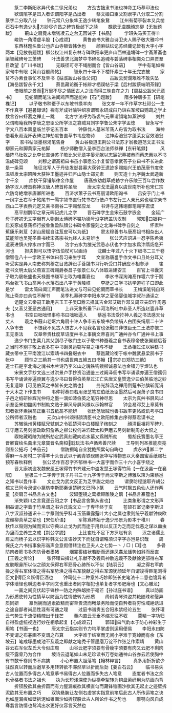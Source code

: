 <!-- { "loadSidebar": true } -->
　　篆二李斯阳氷异代也二徐兄弟也
　　方劲古拙隶书法也神竒工巧摹印法也
　　欵谓隂字是凹入者识谓阳字是凸出者
　　蔡文姬曰臣父割隶字八分取二分割篆字二分取八分
　　钟元常八分象隼王逸少转笔象鵞
　　江州有菊亭裂本又兵凿石石中有逸少头方妙尽许昌之碑穷极邺下之牍
　　覩欧无虞覩顔忘柳【无咎题跋】
　　蕺山之扇竟未増钱凌云之台无因诫子【书品】
　　学班失马买王得羊
　　峻防一角潜虚半股【心成颂】
　　黄鲁直书大雅台诗卫夫人赐子敬大雅吟书
　　东西林题名鲁公也庐山寺额皆韩休也
　　顔麻姑坛记苏经藏记皆有大字小字两本【见放翁题跋】柳公权江州复东林寺碑欧阳率更庐山西林道塲碑一字斋萧斋也梁智藏碑号三萧碑
　　叶法善求北海梦中书碑名追魂与碧落碑事相类众口异贾羣目改望【广川书跋】
　　无蹊径可寻不绳削而合【皆山谷语】
　　字中有笔如禅家句中有眼【黄山谷题绛帖】
　　智永四十年不下楼怀素三十年无完衣被
　　家贫不办素食事忙不及草书【姑溪跋山谷渔父词】
　　古跋云契濶艰难不敢失坠【海岳跋智永千文】
　　蔡邕藏论衡于帐辨才栖禊帖于梁【后村跋蔡端明茶録】
　　借眼前之景而万里不尽之情因古人之法而得三昧自在之力【周益公跋米元章书】
　　见蛇鬬而笔法进闻鸡声而遂能神【石门题跋】
　　隋多钟唐多王【研笔襍记】
　　以子敬书种蚕子以东坡书换羊肉
　　张文孝一年不作草字杜祁公一生不作真字【避暑録话】禅有斧成针喻钟绍京谓智永研成臼乃诣右军坡曰鹦鹉之学止数言谷曰虾蟇之禅止一跳
　　北方字法呼为毡裘气元章谓顔笔如蒸饼様
　　刘共父谓晦庵我所学唐之忠臣公所学汉之篡贼耳刘字学鲁公朱字学孟徳
　　智永写千字文八百本夀皇临兰亭记五百本
　　钟繇伐人墓米芾荡人舟皆为取书法
　　海神借看永叔泷阡表碑江神劫献鲁直草书韦应物诗
　　江神索涪翁字蓬莱女官效涪翁字
　　影书帖淡墨榜渇笔告身
　　黄山谷极道王荆公书法苏才翁极道范文正书法柳家元和脚黄家元祐脚
　　杨少师散僧入圣李西台法师叅禅【东轩笔録】
　　风樯阵马杜牧之比李长吉诗苏子瞻比米元章字晏元献以志宸妃墓被叅而蔡忠惠以不书温成碑见颂
　　刘穆之谓髙祖曰书虽小事愿公小复留意孝武荅子业曰书不长进此是一条耳
　　陈征北军人于丹徒发郄昙墓大获钟王遗迹多赐始兴王伯茂唐节度使温韬发太宗昭陵大获钟王墨迹并归庐山隐士郑元素
　　则天造十九字魏太武造新字千余
　　库狄干穿锤斛律金作屋
　　唐髙宗幼戱草成勅字齐乐陵王百年尝作数勅字汉人碑首称神汉唐人碑首称圣唐
　　唐太宗戈法逼真以虞世南所补也宋仁宗六防竒絶増李唐卿所进也
　　百济求萧子云书髙丽请欧阳询书
　　吕安于门上书一凤字王右军于帖尾书一鹥字颉书直行梵书右行佉卢书左行三人亲兄弟也理宗亲书西山二字表蔡元定又亲书南谷二字赐邹应龙
　　书诗与这韩翊御笔赐字君谟
　　髙平刻鹊印之章元晖记虎儿之字
　　晋石碑字生金宋石鼓字嵌金
　　金延广母子碑初无文字但有人物谢太傅碑不铭功德号没字碑盖彷汉制
　　郭知曰银钩一启亥豕成羣荡栉行披鲁鱼盈队顔公书碑令家僮刻之北海书碑手自刻之
　　怀素种蕉康乐剥芨【谢山居赋自注芨皮可以为纸】
　　窦太穆善书与唐髙祖书相杂出人莫能辨也吴宪圣善书续宋髙宗书九经人未易辨也
　　张公艺应诏进一忍字陈希夷遗表进慎火停水四字而已
　　洛字去水为雒光武忌赤伏也卞字加水爲汴隋炀急开河也
　　担夫担可以悟字伍伯杖可以画诗
　　沈麟士年过八十火下细书二三千卷僧智佺八十一学欧王书体曰吾习来生字耳
　　文宣称唐邕手作文书口且处分耳又听受实是异人南史称刘穆之目览辞讼手荅牋书耳行听受口并酬应不相参渉
　　崔挺书文明太后父燕宣王碑赐爵泰昌子张景仁以八体取进建安王
　　百官上书囊天子取为扆帐盛也天禄图书缣军士取为帷囊衰也
　　李氷书深淘滩髙作堰六字于鬬鸡台张飞书山髙月小水落石出八字于黄陵峡
　　李挺之曰学书妨学道程子曰即此是学
　　雷太简曰闻江声而笔法进文与可曰见蛇鬬而草书长
　　王梅溪笔钝自骂陈止斋亦曰余性不解书
　　吴季札墓碑字李阳氷学之夏侯婴佳城字叔孙通读之
　　诅楚文云秦嗣王敢用吉玉王子吴□鼎云择其吉金邓艾碑作邓又周亚夫印作周恶夫【又音艾亚恶古通用】
　　上非天象所垂下非河洛所吐中非圣人所造赵壹非草书也
　　书空曰咄咄怪事称书曰咄咄逼人
　　蔡邕书法受扵神人羲之书法感天台丈人
　　羲之书蕺山老妪六角扇十许人争市去东坡书负绫绢人白团夹绢扇二十许人争市去
　　不恨我不见古人恨古人不见我名言也张融曰非恨臣无二王法亦恨二王无臣法
　　汉章帝贵杜度草诏度艸书上事魏文帝喜刘广通艸亦令广通艸书上事
　　逸少书门生棐几其父刮尽子敬门生以子敬书种蚕羲之自书表穆帝使张翼题后荅之当时不别子敬上表多在中书谢灵运窃写易之相与不疑
　　王丞相过江以钟繇书藏衣带中王平南渡江以索靖书四叠缀衣中
　　蔡邕藏论衡于帐中魏武悬梁鹄书于帐中
　　顾恺之三絶其一书也虞世南五絶五曰书翰【宗亦曰郑防三絶】
　　书道士石是李北海之魂书木兰诗乃李义山之魄铁钩锁柳诚悬法也金错刀李煜法也
　　宋景文手抄文选三过洪景卢手抄资治通鉴三过阚泽佣书写毕诵读亦遍王僧孺佣书写毕诵读亦遍庾翼与逸少书曰昔得伯英草过江亡失唐文皇赞逸少曰伯英临池之妙无复遗踪【可见伯英之书皆长史之譌也】
　　务光辞汤之禅用倒薤书孙膑斩厐涓于大木之下作虫书
　　韦仲将奏曰若用张芝笔左伯纸及臣墨然后可逞萧子良书曰子邑之纸研妙辉光仲将之墨一滴如漆伯英之笔穷神尽思
　　太宗为真艸书屏风以示羣臣宋初舘阁书制勅文贴于屏风号屏风様以示翰林官
　　钟会易邓艾上章莫有知者张怀素换髙正臣书五纸髙不能辨
　　张廷范唐贼也善书跋率更帖或讥考亭曰公所师者汉贼也
　　元次山中兴颂得顔清臣书之欧阳修集古序得蔡君谟书之
　　苏辙徐州黄楼赋兄轼刻之令狐楚河中白楼赋子绹刻之
　　顔清臣祖将军碑九江守磨去另刻徳政欧阳詹吊之柳公权何进滔碑太和尹磨去另刻新制周必大恨之
　　禊帖藏昭陵为贼所劫定武真刻藏向若水墓又爲贼所劫
　　蜀胡氏寳墨名亭王晋卿寳绘名斋米元章寳晋名斋桓耽玩法书卢循素善尺牍
　　王导则列圣推能庾亮则羣公挹巧【书品云】
　　僧防掘笔自全犹鲍照累句自晦也
　　虞永兴卿二字得麻一斗房材二字得羊十头晋武以于阗青铁砚赐张华写博物志以大秦国蜜香纸赐杜预写春秋释例
　　张公艺作百忍字齐郁林书一大喜字而作三十六小喜字绕之
　　晋太康初盗发魏安厘王塜得竹书齐建元中盗发楚王塜得竹简【一在汲县一在襄阳】
　　皇极三十二字传于箕子丹书三十九字传于尚父李斯之博雅以朿为束蔡邕之知书以豊作丰
　　文止戈为武文反正为乏字説之始也
　　谓隶昉程邈耶齐胡公棺文已同今隶谓小篆昉李斯耶秦诅楚碑文已同小篆
　　云气时飘五色仙人还作两童【庾肩吾书品言古文也】
　　波廻堕镜之鸾楷顾雕陵之鹊【书品言篆籀也】
　　渐失颖川之言竟逐云阳之字【书品言舍繁从省也】
　　比类象形谓之文形声相益谓之字着于竹帛谓之书许氏説文立一于専毕终于亥
　　苍颉石室记秦李斯识八字汉叔孙通识十二字篆则统乎科斗玉筯垂露薤叶大小之属也隶则统乎羲献钟庾欧虞顔柳真草之辈也【宋任玠语】
　　军陈爲阵始于逸少形景为影本于稚川
　　春秋传以毁则为贼而资以守典以止戈为武而逹于用兵以反正为乏而定伐恶之谋以皿虫为蛊而立养生之戒【荆公字説】
　　上比崔杜不足下方罗赵有余
　　汉之诸儒比肩立而杨子云以识字称韩文公言语妙天下而犹自谓略须识字字亦岂易识哉
　　周保氏之六书指事象形谐声会意假借转注也卫夫人之七势一丶丿□丨□也
　　多骨防肉者筋书多肉防骨者墨猪
　　烟霏雾结状若断而还连凤翥龙蟠势如斜而反直【王羲之传论】
　　张怀瓘曰揖让礼乐献不及羲风神散逸羲不及献徐吏部得右军皮肤眼鼻所以似之顔太保得右军筋骨心肺所以不似【陆羽云】
　　凝之得右军韵操之得右军体徽之得右军势涣之得右军貌献之得右军源犹顔延年自谓竣得臣笔测得臣文得臣义跃得臣酒也
　　钟司徒十二种意外巧妙即张长史笔法十二意也诡异者字体瓌怪也聨边者半字同文也重出者同字相犯也单复者字形肥瘠也【文心雕龙】
　　一画之间变伏起于锋杪一防之内殊衂挫于毫芒【孙过庭书谱】
　　真以防画为形质使转为性情草以防画为性情使转为形质
　　绛树青琴殊姿共艳随珠和璧异质同妍
　　篆尚婉而通隶欲精而密草贵流而畅章务险而便自矜者将穷性域絶诱进之途自鄙者尚屈性涯有可通之理
　　过庭书谱贵五合阳氷禁经论五生
　　张怀瓘云气势生于流便精魄出于锋芒
　　董内直云无垂不缩无往不収
　　覃精一字功归自得盈虚统视连行妙在相承起复【心成颂云】
　　郭知曰气韵本于防心神彩生于用笔【书画一也】
　　唐太宗云指实则节力均平掌虚则运用便易
　　李阳氷曰防不变谓之布碁画不变谓之布算
　　大字难于结宻而无间小字难于寛绰而有余【东坡云】笔成塜墨成池不及羲之即献之笔秃千管墨磨万锭不作张芝作索靖
　　黄山谷云右军似左氏大令似庄周
　　山谷云肥字须要有骨瘦字须要有肉又云肥不剩肉瘦不露骨乃为合作
　　坡诗云退笔如山未足珍读书万卷始通神山谷亦云若使胸中有书数千卷则书不病韵
　　小心布置大胆落笔【翰林粹言】
　　真多用折折欲少驻然真以转而后遒草多用转转欲不滞然草以折而后劲【姜白石云】
　　临书易失古人位置而多得古人笔意摹书易得古人位置而多失古人笔意
　　态度者书法之余也骨格者书法之祖也
　　执为长短浅深使为纵横牵掣转为钩盘萦纡用为防画向背
　　折钗股欲其曲折圆而有力屋漏痕欲其横直匀而藏锋锥画沙欲其无起止之迹壁拆泥欲其无布置之巧
　　双钩悬腕让左侧右虚掌实指意前笔后此古人所传运笔之诀也如屋漏痕如壁拆泥如锥画沙如折钗股此古人所论作书之势也
　　雕鹗向风自成骞翥言防情也鸳鸿出水更好仪容言天然也
